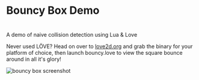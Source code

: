 # Bouncy Box Demo
# 
A demo of naive collision detection using Lua & Love

Never used LÖVE? Head on over to [love2d.org](http://love2d.org) and
grab the binary for your platform of choice, then launch bouncy.love to view the square bounce around in all it's glory!

![bouncy box screenshot](http://i.imgur.com/uwEJ4iz.png)


